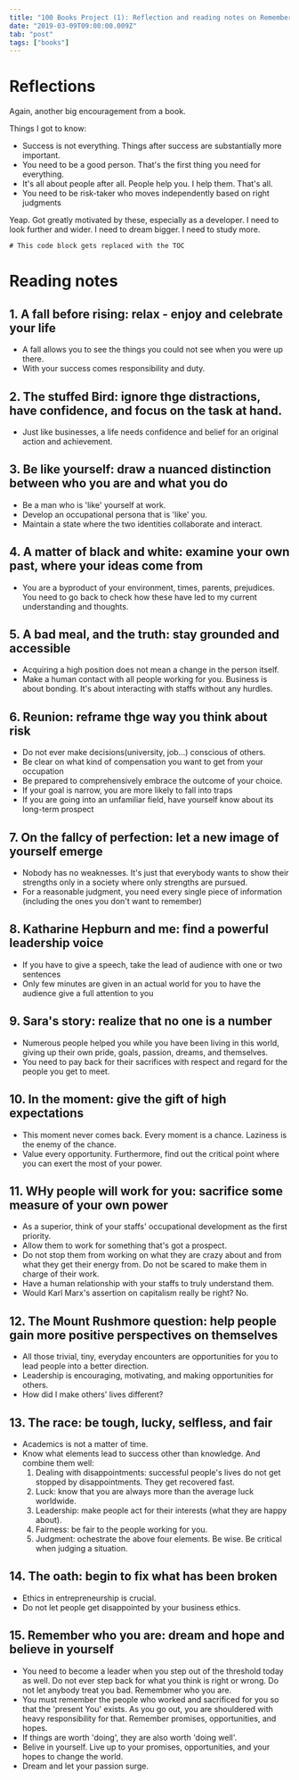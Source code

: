 ```yaml
---
title: "100 Books Project (1): Reflection and reading notes on Remember Who You Are: Life Stories That Inspire the Heart and Mind"
date: "2019-03-09T09:00:00.009Z"
tab: "post"
tags: ["books"]
---
```

# Reflections
Again, another big encouragement from a book. 

Things I got to know:
- Success is not everything. Things after success are substantially more important. 
- You need to be a good person. That's the first thing you need for everything. 
- It's all about people after all. People help you. I help them. That's all. 
- You need to be risk-taker who moves independently based on right judgments

Yeap. Got greatly motivated by these, especially as a developer. I need to look further and wider. I need to dream bigger. I need to study more. 

```toc
# This code block gets replaced with the TOC
```

# Reading notes
## 1. A fall before rising: relax - enjoy and celebrate your life
- A fall allows you to see the things you could not see when you were up there.
- With your success comes responsibility and duty.

## 2. The stuffed Bird: ignore thge distractions, have confidence, and focus on the task at hand. 
- Just like businesses, a life needs confidence and belief for an original action and achievement.

## 3. Be like yourself: draw a nuanced distinction between who you are and what you do
- Be a man who is 'like' yourself at work.
- Develop an occupational persona that is 'like' you.
- Maintain a state where the two identities collaborate and interact.

## 4. A matter of black and white: examine your own past, where your ideas come from 
- You are a byproduct of your environment, times, parents, prejudices. You need to go back to check how these have led to my current understanding and thoughts.

## 5. A bad meal, and the truth: stay grounded and accessible
- Acquiring a high position does not mean a change in the person itself.
- Make a human contact with all people working for you. Business is about bonding. It's about interacting with staffs without any hurdles.

## 6. Reunion: reframe thge way you think about risk 
- Do not ever make decisions(university, job...) conscious of others.
- Be clear on what kind of compensation you want to get from your occupation
- Be prepared to comprehensively embrace the outcome of your choice.
- If your goal is narrow, you are more likely to fall into traps
- If you are going into an unfamiliar field, have yourself know about its long-term prospect

## 7. On the fallcy of perfection: let a new image of yourself emerge
- Nobody has no weaknesses. It's just that everybody wants to show their strengths only in a society where only strengths are pursued.
- For a reasonable judgment, you need every single piece of information (including the ones you don't want to remember)

## 8. Katharine Hepburn and me: find a powerful leadership voice
- If you have to give a speech, take the lead of audience with one or two sentences
- Only few minutes are given in an actual world for you to have the audience give a full attention to you

## 9. Sara's story: realize that no one is a number
- Numerous people helped you while you have been living in this world, giving up their own pride, goals, passion, dreams, and themselves.
- You need to pay back for their sacrifices with respect and regard for the people you get to meet.

## 10. In the moment: give the gift of high expectations
- This moment never comes back. Every moment is a chance. Laziness is the enemy of the chance.
- Value every opportunity. Furthermore, find out the critical point where you can exert the most of your power.

## 11. WHy people will work for you: sacrifice some measure of your own power
- As a superior, think of your staffs' occupational development as the first priority. 
- Allow them to work for something that's got a prospect.
- Do not stop them from working on what they are crazy about and from what they get their energy from. Do not be scared to make them in charge of their work. 
- Have a human relationship with your staffs to truly understand them.
- Would Karl Marx's assertion on capitalism really be right? No. 

## 12. The Mount Rushmore question: help people gain more positive perspectives on themselves
- All those trivial, tiny, everyday encounters are opportunities for you to lead people into a better direction. 
- Leadership is encouraging, motivating, and making opportunities for others. 
- How did I make others' lives different?

## 13. The race: be tough, lucky, selfless, and fair
- Academics is not a matter of time.
- Know what elements lead to success other than knowledge. And combine them well:
    1. Dealing with disappointments: successful people's lives do not get stopped by disappointments. They get recovered fast.
    2. Luck: know that you are always more than the average luck worldwide.
    3. Leadership: make people act for their interests (what they are happy about).
    4. Fairness: be fair to the people working for you.
    5. Judgment: ochestrate the above four elements. Be wise. Be critical when judging a situation.

## 14. The oath: begin to fix what has been broken
- Ethics in entrepreneurship is crucial.
- Do not let people get disappointed by your business ethics.

## 15. Remember who you are: dream and hope and believe in yourself
- You need to become a leader when you step out of the threshold today as well. Do not ever step back for what you think is right or wrong. Do not let anybody treat you bad. Remembmer who you are.
- You must remember the people who worked and sacrificed for you so that the 'present You' exists. As you go out, you are shouldered with heavy responsibility for that. Remember promises, opportunities, and hopes. 
- If things are worth 'doing', they are also worth 'doing well'.
- Belive in yourself. Live up to your promises, opportunities, and your hopes to change the world. 
- Dream and let your passion surge.
